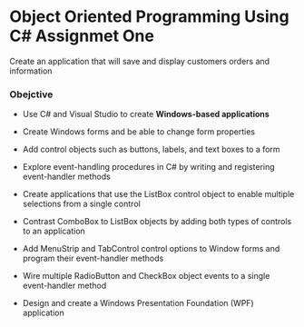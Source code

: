 # Object Oriented Programming Using C# Assignmet One

Create an application that will save and display customers orders and information

### Obejctive 

- Use C# and Visual Studio to create **Windows-based applications**

- Create Windows forms and be able to change form properties

- Add control objects such as buttons, labels, and text boxes to a form

- Explore event-handling procedures in C# by writing and registering event-handler methods 

- Create applications that use the ListBox control object to enable multiple selections from a single control

- Contrast ComboBox to ListBox objects by adding both types of controls to an application 

- Add MenuStrip and TabControl control options to Window forms and program their event-handler methods

- Wire multiple RadioButton and CheckBox object events to a single event-handler method

- Design and create a Windows Presentation Foundation (WPF) application
